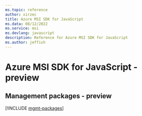 ```yaml
---
ms.topic: reference
author: xirzec
title: Azure MSI SDK for JavaScript
ms.data: 08/12/2022
ms.service: msi
ms.devlang: javascript
description: Reference for Azure MSI SDK for JavaScript
ms.author: jeffish
---
```

# Azure MSI SDK for JavaScript - preview

## Management packages - preview
[!INCLUDE [mgmt-packages](msi-mgmt-index.md)]